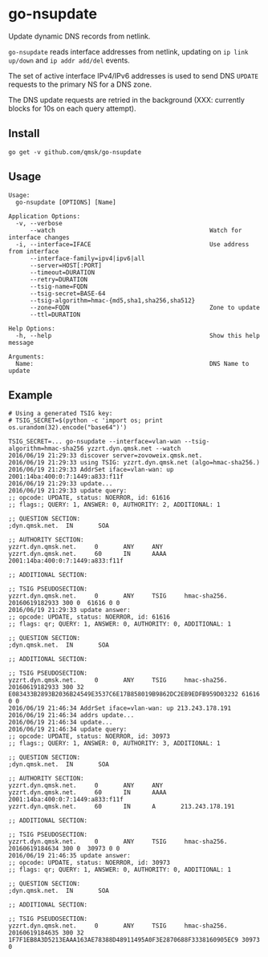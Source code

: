 # go-nsupdate
Update dynamic DNS records from netlink.

`go-nsupdate` reads interface addresses from netlink, updating on `ip link up/down` and `ip addr add/del` events.

The set of active interface IPv4/IPv6 addresses is used to send DNS `UPDATE` requests to the primary NS for a DNS zone.

The DNS update requests are retried in the background (XXX: currently blocks for 10s on each query attempt).

## Install

    go get -v github.com/qmsk/go-nsupdate

## Usage

	Usage:
	  go-nsupdate [OPTIONS] [Name]

	Application Options:
	  -v, --verbose
		  --watch                                           Watch for interface changes
	  -i, --interface=IFACE                                 Use address from interface
		  --interface-family=ipv4|ipv6|all
		  --server=HOST[:PORT]
		  --timeout=DURATION
		  --retry=DURATION
		  --tsig-name=FQDN
		  --tsig-secret=BASE-64
		  --tsig-algorithm=hmac-{md5,sha1,sha256,sha512}
		  --zone=FQDN                                       Zone to update
		  --ttl=DURATION

	Help Options:
	  -h, --help                                            Show this help message

	Arguments:
	  Name:                                                 DNS Name to update

## Example
    
    # Using a generated TSIG key:
    # TSIG_SECRET=$(python -c 'import os; print os.urandom(32).encode("base64")')
    
    TSIG_SECRET=... go-nsupdate --interface=vlan-wan --tsig-algorithm=hmac-sha256 yzzrt.dyn.qmsk.net --watch
    2016/06/19 21:29:33 discover server=zovoweix.qmsk.net.
    2016/06/19 21:29:33 using TSIG: yzzrt.dyn.qmsk.net (algo=hmac-sha256.)
    2016/06/19 21:29:33 AddrSet iface=vlan-wan: up 2001:14ba:400:0:7:1449:a833:f11f
    2016/06/19 21:29:33 update...
    2016/06/19 21:29:33 update query:
    ;; opcode: UPDATE, status: NOERROR, id: 61616
    ;; flags:; QUERY: 1, ANSWER: 0, AUTHORITY: 2, ADDITIONAL: 1

    ;; QUESTION SECTION:
    ;dyn.qmsk.net.  IN       SOA

    ;; AUTHORITY SECTION:
    yzzrt.dyn.qmsk.net.     0       ANY     ANY
    yzzrt.dyn.qmsk.net.     60      IN      AAAA    2001:14ba:400:0:7:1449:a833:f11f

    ;; ADDITIONAL SECTION:

    ;; TSIG PSEUDOSECTION:
    yzzrt.dyn.qmsk.net.     0       ANY     TSIG     hmac-sha256. 20160619182933 300 0  61616 0 0 
    2016/06/19 21:29:33 update answer:
    ;; opcode: UPDATE, status: NOERROR, id: 61616
    ;; flags: qr; QUERY: 1, ANSWER: 0, AUTHORITY: 0, ADDITIONAL: 1

    ;; QUESTION SECTION:
    ;dyn.qmsk.net.  IN       SOA

    ;; ADDITIONAL SECTION:

    ;; TSIG PSEUDOSECTION:
    yzzrt.dyn.qmsk.net.     0       ANY     TSIG     hmac-sha256. 20160619182933 300 32 E083433B2893B2036B24549E3537C6E17B858019B9862DC2EB9EDFB959D03232 61616 0 0 
    2016/06/19 21:46:34 AddrSet iface=vlan-wan: up 213.243.178.191
    2016/06/19 21:46:34 addrs update...
    2016/06/19 21:46:34 update...
    2016/06/19 21:46:34 update query:
    ;; opcode: UPDATE, status: NOERROR, id: 30973
    ;; flags:; QUERY: 1, ANSWER: 0, AUTHORITY: 3, ADDITIONAL: 1

    ;; QUESTION SECTION:
    ;dyn.qmsk.net.  IN       SOA

    ;; AUTHORITY SECTION:
    yzzrt.dyn.qmsk.net.     0       ANY     ANY
    yzzrt.dyn.qmsk.net.     60      IN      AAAA    2001:14ba:400:0:7:1449:a833:f11f
    yzzrt.dyn.qmsk.net.     60      IN      A       213.243.178.191

    ;; ADDITIONAL SECTION:

    ;; TSIG PSEUDOSECTION:
    yzzrt.dyn.qmsk.net.     0       ANY     TSIG     hmac-sha256. 20160619184634 300 0  30973 0 0 
    2016/06/19 21:46:35 update answer:
    ;; opcode: UPDATE, status: NOERROR, id: 30973
    ;; flags: qr; QUERY: 1, ANSWER: 0, AUTHORITY: 0, ADDITIONAL: 1

    ;; QUESTION SECTION:
    ;dyn.qmsk.net.  IN       SOA

    ;; ADDITIONAL SECTION:

    ;; TSIG PSEUDOSECTION:
    yzzrt.dyn.qmsk.net.     0       ANY     TSIG     hmac-sha256. 20160619184635 300 32 1F7F1EB8A3D5213EAAA163AE78388D48911495A0F3E2870688F3338160905EC9 30973 0

